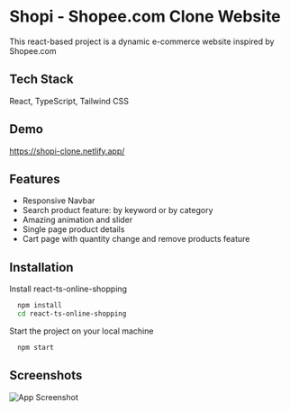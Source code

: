 # Shopi - Shopee.com Clone Website

This react-based project is a dynamic e-commerce website inspired by Shopee.com

## Tech Stack

React, TypeScript, Tailwind CSS

## Demo

https://shopi-clone.netlify.app/

## Features

- Responsive Navbar
- Search product feature: by keyword or by category
- Amazing animation and slider
- Single page product details
- Cart page with quantity change and remove products feature

## Installation

Install react-ts-online-shopping

```bash
  npm install
  cd react-ts-online-shopping
```

Start the project on your local machine

```bash
  npm start
```

## Screenshots

![App Screenshot](https://i.ibb.co.com/mG6scGR/shopi-clone-netlify-app-products-1.png)
